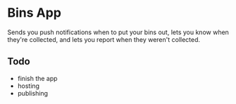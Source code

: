 # Bins App

Sends you push notifications when to put your bins out, lets you know when they're collected, and lets you report when they weren't collected.

## Todo

* finish the app
* hosting
* publishing